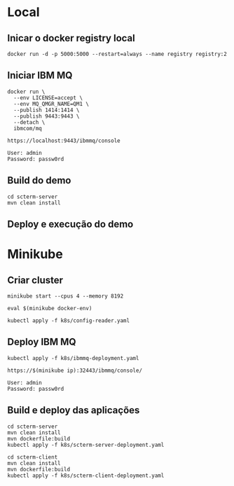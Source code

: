 # Local

## Inicar o docker registry local

    docker run -d -p 5000:5000 --restart=always --name registry registry:2

## Iniciar IBM MQ

    docker run \
      --env LICENSE=accept \
      --env MQ_QMGR_NAME=QM1 \
      --publish 1414:1414 \
      --publish 9443:9443 \
      --detach \
      ibmcom/mq

    https://localhost:9443/ibmmq/console

    User: admin
    Password: passw0rd

## Build do demo

    cd scterm-server
    mvn clean install

## Deploy e execução do demo



# Minikube


## Criar cluster

    minikube start --cpus 4 --memory 8192

    eval $(minikube docker-env)

    kubectl apply -f k8s/config-reader.yaml
    
## Deploy IBM MQ

    kubectl apply -f k8s/ibmmq-deployment.yaml
    
    https://$(minikube ip):32443/ibmmq/console/

    User: admin
    Password: passw0rd
    
## Build e deploy das aplicações

    cd scterm-server
    mvn clean install
    mvn dockerfile:build
    kubectl apply -f k8s/scterm-server-deployment.yaml
    
    cd scterm-client
    mvn clean install
    mvn dockerfile:build
    kubectl apply -f k8s/scterm-client-deployment.yaml

